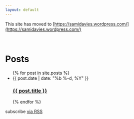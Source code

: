 ```yaml
---
layout: default
---
```



This site has moved to [https://samidavies.wordpress.com/](https://samidavies.wordpress.com/)


 <br>

  <h1 class="page-heading">Posts</h1>

  <ul class="post-list">
    {% for post in site.posts %}
      <li>
        <span class="post-meta">{{ post.date | date: "%b %-d, %Y" }}</span>
        <h3><a class="post-link" href="{{ post.url | prepend: site.baseurl }}">{{ post.title }}</a></h3>
      </li>
    {% endfor %}
  </ul>

<p class="rss-subscribe">subscribe <a href="{{ "/feed.xml" | prepend: site.baseurl}}">via RSS</a></p>
